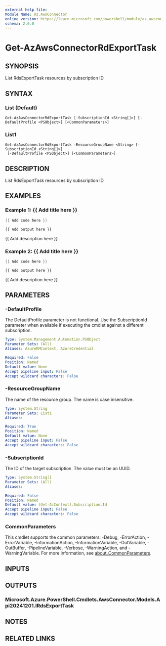 ```yaml
---
external help file:
Module Name: Az.AwsConnector
online version: https://learn.microsoft.com/powershell/module/az.awsconnector/get-azawsconnectorrdexporttask
schema: 2.0.0
---
```


# Get-AzAwsConnectorRdExportTask

## SYNOPSIS
List RdsExportTask resources by subscription ID

## SYNTAX

### List (Default)
```
Get-AzAwsConnectorRdExportTask [-SubscriptionId <String[]>] [-DefaultProfile <PSObject>] [<CommonParameters>]
```

### List1
```
Get-AzAwsConnectorRdExportTask -ResourceGroupName <String> [-SubscriptionId <String[]>]
 [-DefaultProfile <PSObject>] [<CommonParameters>]
```

## DESCRIPTION
List RdsExportTask resources by subscription ID

## EXAMPLES

### Example 1: {{ Add title here }}
```powershell
{{ Add code here }}
```

```output
{{ Add output here }}
```

{{ Add description here }}

### Example 2: {{ Add title here }}
```powershell
{{ Add code here }}
```

```output
{{ Add output here }}
```

{{ Add description here }}

## PARAMETERS

### -DefaultProfile
The DefaultProfile parameter is not functional.
Use the SubscriptionId parameter when available if executing the cmdlet against a different subscription.

```yaml
Type: System.Management.Automation.PSObject
Parameter Sets: (All)
Aliases: AzureRMContext, AzureCredential

Required: False
Position: Named
Default value: None
Accept pipeline input: False
Accept wildcard characters: False
```

### -ResourceGroupName
The name of the resource group.
The name is case insensitive.

```yaml
Type: System.String
Parameter Sets: List1
Aliases:

Required: True
Position: Named
Default value: None
Accept pipeline input: False
Accept wildcard characters: False
```

### -SubscriptionId
The ID of the target subscription.
The value must be an UUID.

```yaml
Type: System.String[]
Parameter Sets: (All)
Aliases:

Required: False
Position: Named
Default value: (Get-AzContext).Subscription.Id
Accept pipeline input: False
Accept wildcard characters: False
```

### CommonParameters
This cmdlet supports the common parameters: -Debug, -ErrorAction, -ErrorVariable, -InformationAction, -InformationVariable, -OutVariable, -OutBuffer, -PipelineVariable, -Verbose, -WarningAction, and -WarningVariable. For more information, see [about_CommonParameters](http://go.microsoft.com/fwlink/?LinkID=113216).

## INPUTS

## OUTPUTS

### Microsoft.Azure.PowerShell.Cmdlets.AwsConnector.Models.Api20241201.IRdsExportTask

## NOTES

## RELATED LINKS

